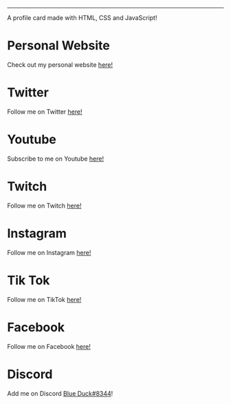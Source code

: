 
<hr>

A profile card made with HTML, CSS and JavaScript!

# Personal Website

Check out my personal website <a href="https://personal-website.smktd.repl.co" target="_blank">here!</a>

# Twitter

Follow me on Twitter <a href="https://twitter.com/cantcode3" target="_blank">here!</a>

# Youtube

Subscribe to me on Youtube <a href="https://www.youtube.com/channel/UCH1I4Ak44uDbI67T6i-u1Mg" target="_blank">here!</a>

# Twitch

Follow me on Twitch <a href="https://twitch.tv/icowr" target="_blank">here!</a>

# Instagram

Follow me on Instagram <a href="https://instagram.com/cantcode023" target="_blank">here!</a>

# Tik Tok

Follow me on TikTok <a href="https://tiktok.com/@cantcode023" target="_blank">here!</a>

# Facebook

Follow me on Facebook <a href="https://www.facebook.com/profile.php?id=100071671650607" target="_blank">here!</a>
# Discord

Add me on Discord <a href="https://discord.com/channels/@me" target="_blank">Blue Duck#8344</a>!

